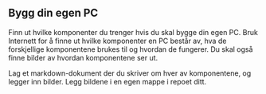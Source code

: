 ## Bygg din egen PC

Finn ut hvilke komponenter du trenger hvis du skal bygge din egen PC. Bruk Internett for å finne ut hvilke komponenter en PC består av,  hva de forskjellige komponentene brukes til og hvordan de fungerer. Du skal også finne bilder av hvordan komponentene ser ut.

Lag et markdown-dokument der du skriver om hver av komponentene, og legger inn bilder. Legg bildene i en egen mappe i repoet ditt.
